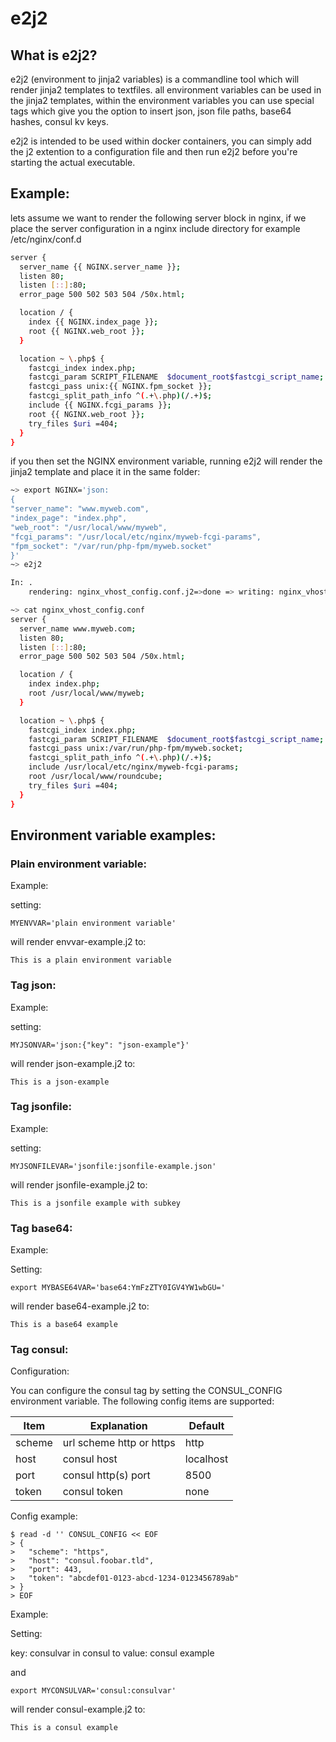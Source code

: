
# e2j2

## What is e2j2?

e2j2 (environment to jinja2 variables) is a commandline tool which will render jinja2 templates to textfiles. all environment variables can be used in the jinja2 templates, within the environment variables you can use special tags which give you the option to insert json, json file paths, base64 hashes, consul kv keys.

e2j2 is intended to be used within docker containers, you can simply add the j2 extention to a configuration file and then run e2j2 before you're starting the actual executable.  

## Example:
lets assume we want to render the following server block in nginx, if we place the server configuration in a nginx include directory for example /etc/nginx/conf.d

```bash
server {
  server_name {{ NGINX.server_name }};
  listen 80;
  listen [::]:80;
  error_page 500 502 503 504 /50x.html;

  location / {
    index {{ NGINX.index_page }};
    root {{ NGINX.web_root }};
  }

  location ~ \.php$ {
    fastcgi_index index.php;
    fastcgi_param SCRIPT_FILENAME  $document_root$fastcgi_script_name;
    fastcgi_pass unix:{{ NGINX.fpm_socket }};
    fastcgi_split_path_info ^(.+\.php)(/.+)$;
    include {{ NGINX.fcgi_params }};
    root {{ NGINX.web_root }};
    try_files $uri =404;
  }
}
```
if you then set the NGINX environment variable, running e2j2 will render the jinja2 template and place it in the same
folder:

```bash
~> export NGINX='json:
{
"server_name": "www.myweb.com",
"index_page": "index.php",
"web_root": "/usr/local/www/myweb",
"fcgi_params": "/usr/local/etc/nginx/myweb-fcgi-params",
"fpm_socket": "/var/run/php-fpm/myweb.socket"
}'
~> e2j2

In: .
    rendering: nginx_vhost_config.conf.j2=>done => writing: nginx_vhost_config.conf=>done

~> cat nginx_vhost_config.conf
server {
  server_name www.myweb.com;
  listen 80;
  listen [::]:80;
  error_page 500 502 503 504 /50x.html;

  location / {
    index index.php;
    root /usr/local/www/myweb;
  }

  location ~ \.php$ {
    fastcgi_index index.php;
    fastcgi_param SCRIPT_FILENAME  $document_root$fastcgi_script_name;
    fastcgi_pass unix:/var/run/php-fpm/myweb.socket;
    fastcgi_split_path_info ^(.+\.php)(/.+)$;
    include /usr/local/etc/nginx/myweb-fcgi-params;
    root /usr/local/www/roundcube;
    try_files $uri =404;
  }
}
```

## Environment variable examples:

### Plain environment variable:

Example:

setting:
```
MYENVVAR='plain environment variable'
```
will render envvar-example.j2 to:
```
This is a plain environment variable
```
### Tag json:

Example:

setting:
```
MYJSONVAR='json:{"key": "json-example"}'
```
will render json-example.j2 to:
```
This is a json-example
```

### Tag jsonfile:

Example:

setting:
```
MYJSONFILEVAR='jsonfile:jsonfile-example.json'
```
will render jsonfile-example.j2 to:
```
This is a jsonfile example with subkey
```

### Tag base64:

Example:

Setting:
```
export MYBASE64VAR='base64:YmFzZTY0IGV4YW1wbGU='
```
will render base64-example.j2 to:
```
This is a base64 example
```

### Tag consul:

Configuration:

You can configure the consul tag by setting the CONSUL_CONFIG environment variable. The following config items are supported:

| Item     | Explanation              | Default   |
| -------- | ------------------------ | --------- |
| scheme   | url scheme http or https | http      |
| host     | consul host              | localhost |
| port     | consul http(s) port      | 8500      |
| token    | consul token             | none      |

Config example:
```
$ read -d '' CONSUL_CONFIG << EOF
> {
>   "scheme": "https",
>   "host": "consul.foobar.tld",
>   "port": 443,
>   "token": "abcdef01-0123-abcd-1234-0123456789ab"
> }
> EOF
```

Example:

Setting:

key: consulvar in consul to value: consul example

and

```
export MYCONSULVAR='consul:consulvar'
```
will render consul-example.j2 to:
```
This is a consul example
```
